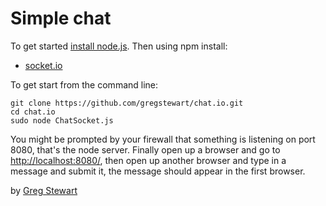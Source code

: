# Simple chat

To get started [install node.js](https://github.com/joyent/node/wiki/Installation). Then using npm install:

 * [socket.io](http://socket.io/)

To get start from the command line:

    git clone https://github.com/gregstewart/chat.io.git
    cd chat.io
    sudo node ChatSocket.js


You might be prompted by your firewall that something is listening on port 8080, that's the node server. Finally open up a browser and go to [http://localhost:8080/](http://localhost:8080/), then open up another browser and type in a message and submit it, the message should appear in the first browser.

by [Greg Stewart](http://gregs.tcias.co.uk/)